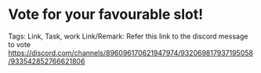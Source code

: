 # Vote for your favourable slot!

Tags: Link, Task, work
Link/Remark: Refer this link to the discord message to vote
https://discord.com/channels/896096170621947974/932069817937195058/933542852766621806